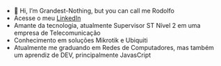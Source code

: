 - 👋 Hi, I’m Grandest-Nothing, but you can call me Rodolfo
- Acesse o meu [LinkedIn](https://www.linkedin.com/in/rodolfo-ramosgn/)
- Amante da tecnologia, atualmente Supervisor ST Nível 2 em uma empresa de Telecomunicação
- Conhecimento em soluções Mikrotik e Ubiquiti
- Atualmente me graduando em Redes de Computadores, mas também um aprendiz de DEV, principalmente JavasCript
